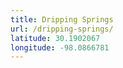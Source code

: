 ```yaml
---
title: Dripping Springs
url: /dripping-springs/
latitude: 30.1902067
longitude: -98.0866781
---
```

